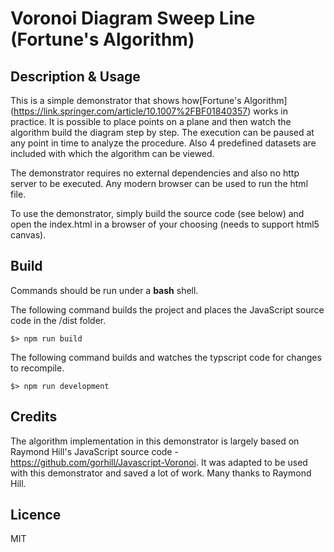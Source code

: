 # Voronoi Diagram Sweep Line (Fortune's Algorithm)

## Description & Usage ##

This is a simple demonstrator that shows how[Fortune's Algorithm]
(https://link.springer.com/article/10.1007%2FBF01840357) works in practice.
It is possible to place points on a plane and then watch the algorithm build
the diagram step by step. The execution can be paused at any point in time to
analyze the procedure. Also 4 predefined datasets are included with which the
algorithm can be viewed.

The demonstrator requires no external dependencies and also no http server
to be executed. Any modern browser can be used to run the html file.

To use the demonstrator, simply build the source code (see below) and open
the index.html in a browser of your choosing (needs to support html5 canvas).

## Build ##

Commands should be run under a **bash** shell.

The following command builds the project and places the JavaScript source code in the /dist folder.

	$> npm run build

The following command builds and watches the typscript code for changes to recompile.

	$> npm run development

## Credits ##

The algorithm implementation in this demonstrator is largely based on Raymond
Hill's JavaScript source code -
https://github.com/gorhill/Javascript-Voronoi. It was adapted to be used with
this demonstrator and saved a lot of work. Many thanks to Raymond Hill.

## Licence ##

MIT
